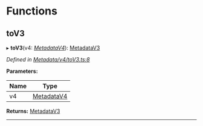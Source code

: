 

# Functions

<a id="tov3"></a>

##  toV3

▸ **toV3**(v4: *[MetadataV4](../classes/_metadata_v4_metadata_.metadatav4.md)*): [MetadataV3](../classes/_metadata_v3_metadata_.metadatav3.md)

*Defined in [Metadata/v4/toV3.ts:8](https://github.com/polkadot-js/api/blob/2839954/packages/types/src/Metadata/v4/toV3.ts#L8)*

**Parameters:**

| Name | Type |
| ------ | ------ |
| v4 | [MetadataV4](../classes/_metadata_v4_metadata_.metadatav4.md) |

**Returns:** [MetadataV3](../classes/_metadata_v3_metadata_.metadatav3.md)

___

